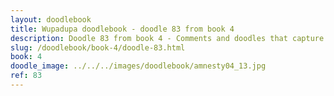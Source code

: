 ```yaml
---
layout: doodlebook
title: Wupadupa doodlebook - doodle 83 from book 4
description: Doodle 83 from book 4 - Comments and doodles that capture the essence of this event  
slug: /doodlebook/book-4/doodle-83.html
book: 4
doodle_image: ../../../images/doodlebook/amnesty04_13.jpg
ref: 83
---	  
```

																																																																							